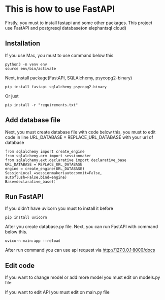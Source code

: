 # This is how to use FastAPI
Firstly, you must to install fastapi and some other packages. This project use FastAPI and postgresql database(on elephantsql cloud)
## Installation
If you use Mac, you must to use command below this
```
python3 -m venv env
source env/bin/activate
```
Next, install package(FastAPI, SQLAlchemy, psycopg2-binary)
```
pip install fastapi sqlalchemy psycopg2-binary
```
Or just
```
pip install -r "requirements.txt"
```
## Add database file
Next, you must create database file with code below this, you must to edit code in line URL_DATABASE = REPLACE_URL_DATABASE with your url of database
```
from sqlalchemy import create_engine
from sqlalchemy.orm import sessionmaker
from sqlalchemy.ext.declarative import declarative_base
URL_DATABASE = REPLACE_URL_DATABASE
engine = create_engine(URL_DATABASE)
SessionLocal =sessionmaker(autocommit=False, autoflush=False,bind=engine)
Base=declarative_base()
```
## Run FastAPI
If you didn't have uvicorn you must to install it before
```
pip install uvicorn
```
After you create database.py file. Next, you can run FastAPI with command below this. 
```
uvicorn main:app --reload
```
After run command you can use api request via http://127.0.0.1:8000/docs
## Edit code
If you want to change model or add more model you must edit on models.py file

If you want to edit API you must edit on main.py file
